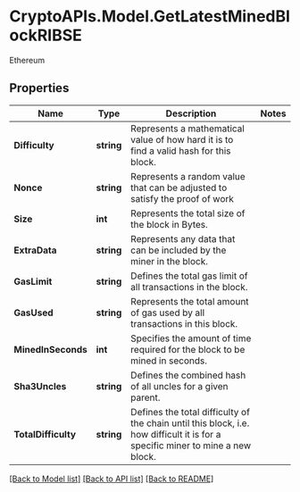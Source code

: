 # CryptoAPIs.Model.GetLatestMinedBlockRIBSE
Ethereum

## Properties

Name | Type | Description | Notes
------------ | ------------- | ------------- | -------------
**Difficulty** | **string** | Represents a mathematical value of how hard it is to find a valid hash for this block. | 
**Nonce** | **string** | Represents a random value that can be adjusted to satisfy the proof of work | 
**Size** | **int** | Represents the total size of the block in Bytes. | 
**ExtraData** | **string** | Represents any data that can be included by the miner in the block. | 
**GasLimit** | **string** | Defines the total gas limit of all transactions in the block. | 
**GasUsed** | **string** | Represents the total amount of gas used by all transactions in this block. | 
**MinedInSeconds** | **int** | Specifies the amount of time required for the block to be mined in seconds. | 
**Sha3Uncles** | **string** | Defines the combined hash of all uncles for a given parent. | 
**TotalDifficulty** | **string** | Defines the total difficulty of the chain until this block, i.e. how difficult it is for a specific miner to mine a new block. | 

[[Back to Model list]](../README.md#documentation-for-models) [[Back to API list]](../README.md#documentation-for-api-endpoints) [[Back to README]](../README.md)

